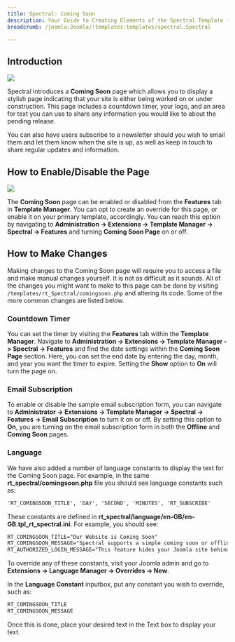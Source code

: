 ```yaml
---
title: Spectral: Coming Soon
description: Your Guide to Creating Elements of the Spectral Template for WordPress
breadcrumb: /joomla:Joomla/!templates:templates/spectral:Spectral

---
```


Introduction
-----

![][comingsoon]

Spectral introduces a **Coming Soon** page which allows you to display a stylish page indicating that your site is either being worked on or under construction. This page includes a countdown timer, your logo, and an area for text you can use to share any information you would like to about the pending release.

You can also have users subscribe to a newsletter should you wish to email them and let them know when the site is up, as well as keep in touch to share regular updates and information.

How to Enable/Disable the Page
-----

![][comingsoon2]

The **Coming Soon** page can be enabled or disabled from the **Features** tab in **Template Manager**. You can opt to create an override for this page, or enable it on your primary template, accordingly. You can reach this option by navigating to **Administration -> Extensions -> Template Manager -> Spectral -> Features** and turning **Coming Soon Page** on or off.

How to Make Changes
-----

Making changes to the Coming Soon page will require you to access a file and make manual changes yourself. It is not as difficult as it sounds. All of the changes you might want to make to this page can be done by visiting `/templates/rt_Spectral/comingsoon.php` and altering its code. Some of the more common changes are listed below.

### Countdown Timer

You can set the timer by visiting the **Features** tab within the **Template Manager**. Navigate to **Administration -> Extensions -> Template Manager -> Spectral -> Features** and find the date settings within the **Coming Soon Page** section. Here, you can set the end date by entering the day, month, and year you want the timer to expire. Setting the **Show** option to **On** will turn the page on.

### Email Subscription 

To enable or disable the sample email subscription form, you can navigate to **Administrator -> Extensions -> Template Manager -> Spectral -> Features -> Email Subscription** to turn it on or off. By setting this option to **On**, you are turning on the email subscription form in both the **Offline** and **Coming Soon** pages.

### Language 

We have also added a number of language constants to display the text for the Coming Soon page. For example, in the same **rt_spectral/comingsoon.php** file you should see language constants such as: 

~~~ .html
'RT_COMINGSOON_TITLE', 'DAY', 'SECOND', 'MINUTES', 'RT_SUBSCRIBE'
~~~

These constants are defined in **rt_spectral/language/en-GB/en-GB.tpl_rt_spectral.ini**. For example, you should see: 

~~~ .html
RT_COMINGSOON_TITLE="Our Website is Coming Soon"
RT_COMINGSOON_MESSAGE="Spectral supports a simple coming soon or offline style page with a time counter. It has been specifically styled to match the template. This feature can be enabled in Template Manager &rarr; Spectral &rarr; Features &rarr; Coming Soon Page. You can customize this page by editing the comingsoon.php file inside the template folder. Please visit <a href='http://www.rockettheme.com/forum/index.php?f=821&amp;t=210469&amp;rb_v=viewtopic'>this tutorial</a> for more information."
RT_AUTHORIZED_LOGIN_MESSAGE="This feature hides your Joomla site behind the Coming Soon page with its Countdown timer. You can still access the frontend of the site by logging in as an administrator below. You can customize this message in the Spectral template language file."
~~~

To override any of these constants, visit your Joomla admin and go to **Extensions -> Language Manager -> Overrides -> New**.

In the **Language Constant** inputbox, put any constant you wish to override, such as: 

~~~ .html
RT_COMINGSOON_TITLE
RT_COMINGSOON_MESSAGE
~~~

Once this is done, place your desired text in the Text box to display your text.

[comingsoon]: assets/comingsoon.jpg
[comingsoon2]: assets/comingsoon2.jpg